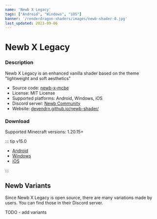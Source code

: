 ```yaml
---
name: 'Newb X Legacy'
tags: ["Android", "Windows", "iOS"]
banner: '/renderdragon-shaders/images/newb-shader-0.jpg'
last_updated: 2023-09-06
---
```


# Newb X Legacy

<Gallery
:images="[
    '/renderdragon-shaders/images/newb-shader-0.jpg',
    '/renderdragon-shaders/images/newb-shader-1.jpg',
    '/renderdragon-shaders/images/newb-shader-2.jpg',
    '/renderdragon-shaders/images/newb-shader-3.jpg',
    ]"
/>

### Description

Newb X Legacy is an enhanced vanilla shader based on the theme "lightweight and soft aesthetics"

* Source code: [newb-x-mcbe](https://github.com/devendrn/newb-x-mcbe)
* License: MIT License
* Supported platforms: Android, Windows, iOS
* Discord server: [Newb Community](https://discord.gg/newb-community-844591537430069279)
* Website: [devendrn.github.io/newb-shader/](https://devendrn.github.io/newb-shader/)

### Download

Supported Minecraft versions: 1.20.15+

::: tip v15.0

* [Android](https://github.com/devendrn/newb-x-mcbe/releases/download/v15/newb-x-15-android.mcpack)
* [Windows](https://github.com/devendrn/newb-x-mcbe/releases/download/v15/newb-x-15-windows.mcpack)
* [iOS](https://github.com/devendrn/newb-x-mcbe/releases/download/v15/newb-x-15-ios.zip)

:::

## Newb Variants

Since Newb X Legacy is open source, there are many variations made by users. You can find those in their Discord server.

TODO - add variants